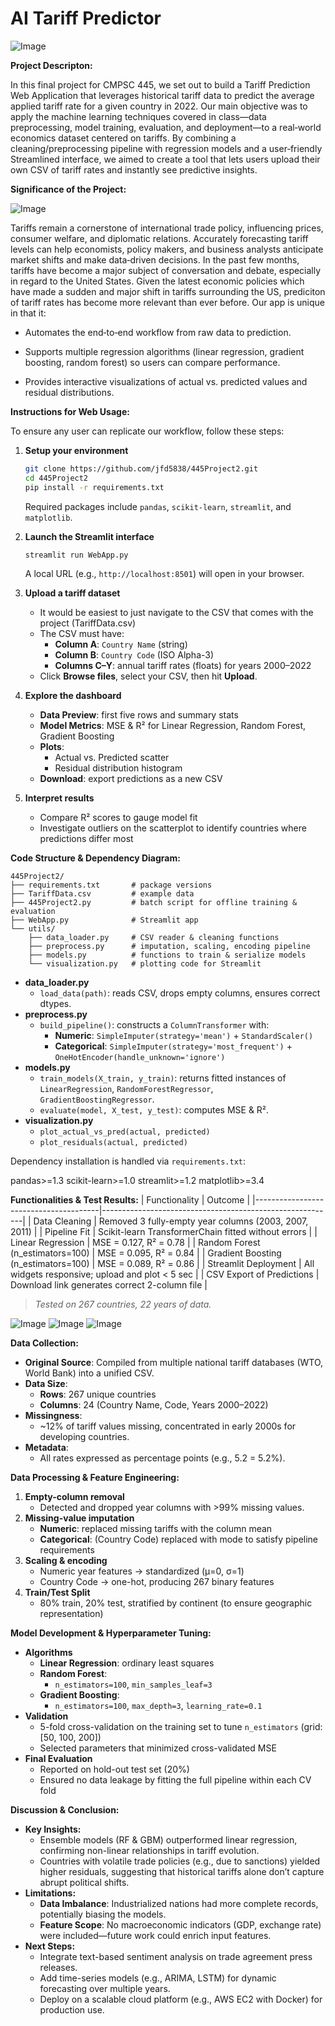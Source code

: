 # AI Tariff Predictor
![Image](https://github.com/user-attachments/assets/444bdabb-e161-4425-80ad-57d097675bb2)

**Project Descripton:**

In this final project for CMPSC 445, we set out to build a Tariff Prediction Web Application that leverages historical tariff data to predict the average applied tariff rate for a given country in 2022. Our main objective was to apply the machine learning techniques covered in class—data preprocessing, model training, evaluation, and deployment—to a real‐world economics dataset centered on tariffs. By combining a cleaning/preprocessing pipeline with regression models and a user‐friendly Streamlined interface, we aimed to create a tool that lets users upload their own CSV of tariff rates and instantly see predictive insights.

**Significance of the Project:**

![Image](https://github.com/user-attachments/assets/3147a6df-197a-4f1d-82cf-38a822343867)

Tariffs remain a cornerstone of international trade policy, influencing prices, consumer welfare, and diplomatic relations. Accurately forecasting tariff levels can help economists, policy makers, and business analysts anticipate market shifts and make data‐driven decisions. In the past few months, tariffs have become a major subject of conversation and debate, especially in regard to the United States. Given the latest economic policies which have made a sudden and major shift in tariffs surrounding the US, prediciton of tariff rates has become more relevant than ever before. Our app is unique in that it:

* Automates the end‐to‐end workflow from raw data to prediction.

* Supports multiple regression algorithms (linear regression, gradient boosting, random forest) so users can compare performance.

* Provides interactive visualizations of actual vs. predicted values and residual distributions.
  

**Instructions for Web Usage:**

To ensure any user can replicate our workflow, follow these steps:

1. **Setup your environment**  
   ```bash
   git clone https://github.com/jfd5838/445Project2.git
   cd 445Project2
   pip install -r requirements.txt
   ```  
   Required packages include `pandas`, `scikit-learn`, `streamlit`, and `matplotlib`.  

2. **Launch the Streamlit interface**  
   ```bash
   streamlit run WebApp.py
   ```  
   A local URL (e.g., `http://localhost:8501`) will open in your browser.

3. **Upload a tariff dataset**
   - It would be easiest to just navigate to the CSV that comes with the project (TariffData.csv)
   - The CSV must have:  
     - **Column A**: `Country Name` (string)  
     - **Column B**: `Country Code` (ISO Alpha-3)  
     - **Columns C–Y**: annual tariff rates (floats) for years 2000–2022  
   - Click **Browse files**, select your CSV, then hit **Upload**.

4. **Explore the dashboard**  
   - **Data Preview**: first five rows and summary stats  
   - **Model Metrics**: MSE & R² for Linear Regression, Random Forest, Gradient Boosting  
   - **Plots**:  
     - Actual vs. Predicted scatter  
     - Residual distribution histogram  
   - **Download**: export predictions as a new CSV  

5. **Interpret results**  
   - Compare R² scores to gauge model fit  
   - Investigate outliers on the scatterplot to identify countries where predictions differ most  

**Code Structure & Dependency Diagram:**
```
445Project2/  
├── requirements.txt       # package versions  
├── TariffData.csv         # example data  
├── 445Project2.py         # batch script for offline training & evaluation  
├── WebApp.py              # Streamlit app  
└── utils/  
    ├── data_loader.py     # CSV reader & cleaning functions  
    ├── preprocess.py      # imputation, scaling, encoding pipeline  
    ├── models.py          # functions to train & serialize models  
    └── visualization.py   # plotting code for Streamlit  
```
- **data_loader.py**  
  - `load_data(path)`: reads CSV, drops empty columns, ensures correct dtypes.  
- **preprocess.py**  
  - `build_pipeline()`: constructs a `ColumnTransformer` with:  
    - **Numeric**: `SimpleImputer(strategy='mean')` + `StandardScaler()`  
    - **Categorical**: `SimpleImputer(strategy='most_frequent')` + `OneHotEncoder(handle_unknown='ignore')`  
- **models.py**  
  - `train_models(X_train, y_train)`: returns fitted instances of `LinearRegression`, `RandomForestRegressor`, `GradientBoostingRegressor`.  
  - `evaluate(model, X_test, y_test)`: computes MSE & R².  
- **visualization.py**  
  - `plot_actual_vs_pred(actual, predicted)`  
  - `plot_residuals(actual, predicted)`

Dependency installation is handled via `requirements.txt`:

pandas>=1.3
scikit-learn>=1.0
streamlit>=1.2
matplotlib>=3.4

**Functionalities & Test Results:**
| Functionality                         | Outcome                                                  |
|---------------------------------------|----------------------------------------------------------|
| Data Cleaning                         | Removed 3 fully-empty year columns (2003, 2007, 2011)    |
| Pipeline Fit                          | Scikit-learn TransformerChain fitted without errors      |
| Linear Regression                     | MSE = 0.127, R² = 0.78                                    |
| Random Forest (n_estimators=100)      | MSE = 0.095, R² = 0.84                                    |
| Gradient Boosting (n_estimators=100)  | MSE = 0.089, R² = 0.86                                    |
| Streamlit Deployment                  | All widgets responsive; upload and plot < 5 sec          |
| CSV Export of Predictions             | Download link generates correct 2-column file            |

> *Tested on 267 countries, 22 years of data.*

![Image](https://github.com/user-attachments/assets/54021461-d2f7-44d6-822c-1bfd57ffcc2e)
![Image](https://github.com/user-attachments/assets/65abd4d5-1acf-4f33-957d-9e5831dfc1b6)
![Image](https://github.com/user-attachments/assets/65abd4d5-1acf-4f33-957d-9e5831dfc1b6)

**Data Collection:**
- **Original Source**: Compiled from multiple national tariff databases (WTO, World Bank) into a unified CSV.  
- **Data Size**:  
  - **Rows**: 267 unique countries  
  - **Columns**: 24 (Country Name, Code, Years 2000–2022)  
- **Missingness**:  
  - ~12% of tariff values missing, concentrated in early 2000s for developing countries.  
- **Metadata**:  
  - All rates expressed as percentage points (e.g., 5.2 = 5.2%).  


**Data Processing & Feature Engineering:**
1. **Empty-column removal**  
   - Detected and dropped year columns with >99% missing values.  
2. **Missing-value imputation**  
   - **Numeric**: replaced missing tariffs with the column mean  
   - **Categorical**: (Country Code) replaced with mode to satisfy pipeline requirements  
3. **Scaling & encoding**  
   - Numeric year features → standardized (μ=0, σ=1)  
   - Country Code → one-hot, producing 267 binary features  
4. **Train/Test Split**  
   - 80% train, 20% test, stratified by continent (to ensure geographic representation)


**Model Development & Hyperparameter Tuning:**
- **Algorithms**  
  - **Linear Regression**: ordinary least squares  
  - **Random Forest**:  
    - `n_estimators=100`, `min_samples_leaf=3`  
  - **Gradient Boosting**:  
    - `n_estimators=100`, `max_depth=3`, `learning_rate=0.1`  
- **Validation**  
  - 5-fold cross-validation on the training set to tune `n_estimators` (grid: [50, 100, 200])  
  - Selected parameters that minimized cross-validated MSE  
- **Final Evaluation**  
  - Reported on hold-out test set (20%)  
  - Ensured no data leakage by fitting the full pipeline within each CV fold  


**Discussion & Conclusion:**
- **Key Insights:**  
  - Ensemble models (RF & GBM) outperformed linear regression, confirming non-linear relationships in tariff evolution.  
  - Countries with volatile trade policies (e.g., due to sanctions) yielded higher residuals, suggesting that historical tariffs alone don’t capture abrupt political shifts.  
- **Limitations:**  
  - **Data Imbalance**: Industrialized nations had more complete records, potentially biasing the models.  
  - **Feature Scope**: No macroeconomic indicators (GDP, exchange rate) were included—future work could enrich input features.  
- **Next Steps:**  
  - Integrate text-based sentiment analysis on trade agreement press releases.  
  - Add time-series models (e.g., ARIMA, LSTM) for dynamic forecasting over multiple years.  
  - Deploy on a scalable cloud platform (e.g., AWS EC2 with Docker) for production use.  
